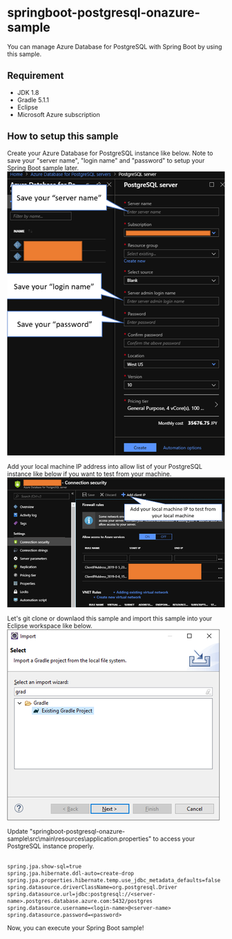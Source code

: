 # springboot-postgresql-onazure-sample
You can manage Azure Database for PostgreSQL with Spring Boot by using this sample.

## Requirement
- JDK 1.8
- Gradle 5.1.1
- Eclipse
- Microsoft Azure subscription

## How to setup this sample

Create your Azure Database for PostgreSQL instance like below. Note to save your "server name", "login name" and "password" to setup your Spring Boot sample later.
![fig01.png](img/fig01.png "fig01.png")

Add your local machine IP address into allow list of your PostgreSQL instance like below if you want to test from your machine. 
![fig02.png](img/fig02.png "fig02.png")

Let's git clone or downlaod this sample and import this sample into your Eclipse workspace like below.
![fig11.png](img/fig11.png "fig11.png")

Update "springboot-postgresql-onazure-sample\src\main\resources\application.properties" to access your PostgreSQL instance properly.

````

spring.jpa.show-sql=true
spring.jpa.hibernate.ddl-auto=create-drop
spring.jpa.properties.hibernate.temp.use_jdbc_metadata_defaults=false
spring.datasource.driverClassName=org.postgresql.Driver
spring.datasource.url=jdbc:postgresql://<server-name>.postgres.database.azure.com:5432/postgres
spring.datasource.username=<login-name>@<server-name>
spring.datasource.password=<password>

````

Now, you can execute your Spring Boot sample!